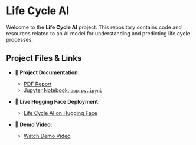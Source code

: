 # Life Cycle AI

Welcome to the **Life Cycle AI** project. This repository contains code and resources related to an AI model for understanding and predicting life cycle processes.

## Project Files & Links

- 📄 **Project Documentation:**
    - [PDF Report](project1.pdf)
    - [Jupyter Notebook: `app.py.ipynb`](app.py.ipynb)
  
- 🤖 **Live Hugging Face Deployment:**  
    - [Life Cycle AI on Hugging Face](https://huggingface.co/spaces/23ucs599-pixel/life-cycle-ai)
  
- 🎥 **Demo Video:**  
    - [Watch Demo Video](https://github.com/23ucs599-pixel/life-cycle-ai/releases/download/v1.0.0/demo.vedio.life.cycle.mp4)
  


